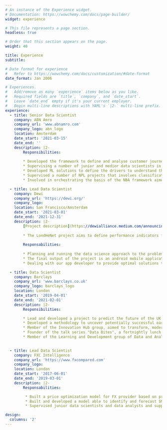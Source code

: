 ```yaml
---
# An instance of the Experience widget.
# Documentation: https://wowchemy.com/docs/page-builder/
widget: experience

# This file represents a page section.
headless: true

# Order that this section appears on the page.
weight: 40

title: Experience
subtitle:

# Date format for experience
#   Refer to https://wowchemy.com/docs/customization/#date-format
date_format: Jan 2006

# Experiences.
#   Add/remove as many `experience` items below as you like.
#   Required fields are `title`, `company`, and `date_start`.
#   Leave `date_end` empty if it's your current employer.
#   Begin multi-line descriptions with YAML's `|2-` multi-line prefix.
experience:
  - title: Senior Data Scientist
    company: ABN Amro
    company_url: 'www.abnamro.com'
    company_logo: abn_logo
    location: Amsterdam
    date_start: '2021-03-15'
    date_end: ''
    description: |2-
        Responsibilities:
        
        * Developed the framework to define and analyse customer journeys based on click event data. Built a probabilistic model on top of it to estimate customers' conversion date and propensity to churn. Proposed an innovative network based model to define mesoscopic states (aggregation of click events) to build a Markov Chain model.
        * Supervising a number of junior and medior data scientists in their development of churn models, propensity to buy models, and recommendation systems.
        * Developed ML solutions to define the drivers to understand the NPS bank's performance and provided actionable insights to the stakeholders. 
        * Supervised a number of NPL projects that involves classification of small datasets of short sentences. Solved the problem b proposing a combination of local models to deal with the high complexity of the problem.
        * Involved in orchestrating the basis of the NBA framework aimed to automatise, improve, and personalise the bank's actions towards our customers - ongoing project. 

  - title: Lead Data Scientist
    company: Dewi
    company_url: 'https://dewi.org/'
    company_logo:
    location: San Francisco/Amsterdam
    date_start: '2021-03-01'
    date_end: '2021-12-31'
    description: |2-
        [Project description](https://dewialliance.medium.com/announcing-the-inaugural-dewi-grant-recipients-56b44b9b9b66): 
        
        * The LondHeNet project aims to define performance indicators for the Helium hotspots already active in London, and to implement ML approaches to predicting network performance and rewards on new hotspots deployed in the city.
        
        Responsabilities:
        
        * Planning and running the data science approach to the problem, producing pipeline of ML approaches and providing simulations to evaluate the performance of the hotspots geographical disposition.
        * The final output of the project is an android mobile application designed to enable the Helium community to explore the landscape of performance of the London Helium Network in terms of signal transmission, activity, and rewards based on the disposition in the city of new hotspots. 
        * Dealing with our app developer to provide optimal solutions to scale real time results to be served in the app.

  - title: Data Scientist
    company: Barclays
    company_url: 'www.barclays.co.uk'
    company_logo: barclays_logo
    location: London
    date_start: '2019-04-01'
    date_end: '2021-02-01'
    description: |2-
        Responsibilities:

        * Lead and developed a project to predict the future of the UK economy based on transactional data.
        * Developed a methodology to uncover potentially successful early stage startups in collaboration with Barclays Venture.
        * Member of the Innovation Hub group, aimed to transform, modernise, and improve the way we do banking.
        * Founder of the talk series "Data Bites", a fortnightly lunch time session centred on the discussion of projects in bank that use statistical methodologies or ML approaches.
        * Member of the Learning and Development group of Data and Analytics council.
        

  - title: Lead Data Scientist
    company: FXC Intelligence
    company_url: 'https://www.fxcompared.com'
    company_logo:
    location: London
    date_start: '2017-06-01'
    date_end: '2019-03-01'
    description: |2-
        Responsabilities:

         * Built a price optimization model for FX provider based on propetary data. Model was productionalised and deployed in the company portal service for our customers (FX providers).
         * Built and developed a model able to identify and forecast SMEs annual import and export based on the analysis of companies annual balance sheets (e.g. UK companies house source).
         * Supervised junior data scientists and data analysts and supported sale and marketing team with relevant analytics.

design:
  columns: '2'
---
```


